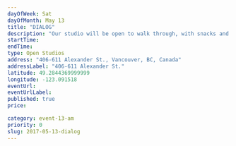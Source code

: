 ```yaml
---
dayOfWeek: Sat
dayOfMonth: May 13
title: "DIALOG"
description: "Our studio will be open to walk through, with snacks and refreshments for your enjoyment while staff are available to answer questions and show you how we work. Take the elevator to 4th floor. "
startTime: 
endTime: 
type: Open Studios
address: "406-611 Alexander St., Vancouver, BC, Canada"
addressLabel: "406-611 Alexander St."
latitude: 49.2844369999999
longitude: -123.091518
eventUrl: 
eventUrlLabel: 
published: true
price: 

category: event-13-am
priority: 0
slug: 2017-05-13-dialog
---
```

